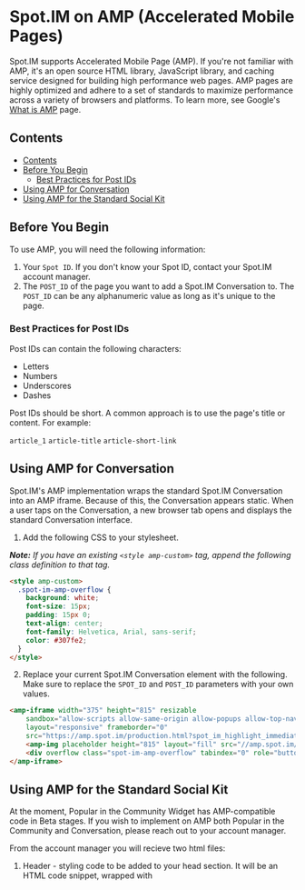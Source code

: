 # Spot.IM on AMP (Accelerated Mobile Pages)

Spot.IM supports Accelerated Mobile Page (AMP). If you're not familiar with AMP, it's an open source HTML library, JavaScript library, and caching service designed for building high performance web pages. AMP pages are highly optimized and adhere to a set of standards to maximize performance across a variety of browsers and platforms. To learn more, see Google's [What is AMP](https://www.ampproject.org/learn/overview/) page.

## Contents

- [Contents](#contents)
- [Before You Begin](#before-you-begin)
  - [Best Practices for Post IDs](#best-practices-for-post-ids)
- [Using AMP for Conversation](#using-amp-for-conversation)
- [Using AMP for the Standard Social Kit](#using-amp-for-the-standard-social-kit)

## Before You Begin

To use AMP, you will need the following information:

1. Your `Spot ID`. If you don't know your Spot ID, contact your Spot.IM account manager.
2. The `POST_ID` of the page you want to add a Spot.IM Conversation to. The `POST_ID` can be any alphanumeric value as long as it's unique to the page.

### Best Practices for Post IDs

Post IDs can contain the following characters:

- Letters
- Numbers
- Underscores
- Dashes

Post IDs should be short. A common approach is to use the page's title or content. For example:

`article_1`
`article-title`
`article-short-link`

## Using AMP for Conversation

Spot.IM's AMP implementation wraps the standard Spot.IM Conversation into an AMP iframe. Because of this, the Conversation appears static. When a user taps on the Conversation, a new browser tab opens and displays the standard Conversation interface.

1. Add the following CSS to your stylesheet.

_**Note:** If you have an existing `<style amp-custom>` tag, append the following class definition to that tag._
```html
<style amp-custom>
  .spot-im-amp-overflow {
    background: white;
    font-size: 15px;
    padding: 15px 0;
    text-align: center;
    font-family: Helvetica, Arial, sans-serif;
    color: #307fe2;
  }
</style>
```
2. Replace your current Spot.IM Conversation element with the following. Make sure to replace the `SPOT_ID` and `POST_ID` parameters with your own values.
```html
<amp-iframe width="375" height="815" resizable
    sandbox="allow-scripts allow-same-origin allow-popups allow-top-navigation"
    layout="responsive" frameborder="0" 
    src="https://amp.spot.im/production.html?spot_im_highlight_immediate=true&spotId=SPOT_ID&postId=POST_ID">
    <amp-img placeholder height="815" layout="fill" src="//amp.spot.im/loader.png"></amp-img>
    <div overflow class="spot-im-amp-overflow" tabindex="0" role="button" aria-label="Read more">Load more...</div>
</amp-iframe>
```

## Using AMP for the Standard Social Kit
At the moment, Popular in the Community Widget has AMP-compatible code in Beta stages.
If you wish to implement on AMP both Popular in the Community and Conversation, please reach out to your account manager.

From the account manager you will recieve two html files:
1. Header - styling code to be added to your head section. It will be an HTML code snippet, wrapped with <style amp-custom> tags. _**Note:** If you have an existing `<style amp-custom>` tag, append the snippet you recieve to that tag.
  
2. Body - Code of the Popular in the Community and Conversation, a.k.a the SpotIM standard implementation. If your AMP implementation is based on your general site template, replace the entire SpotIM block of code with the the snippet you recieve. If not, position the code in the place you want to implement both of the widgets.

The file with the implementation code to be pasted into the Body of the page has the conversation AMP implemantation code presented above, with your `SPOT_ID` already configured - https://github.com/SpotIM/spotim-integration-docs/tree/master/google-amp#using-amp-for-conversation. Make sure to replace the `POST_ID` parameter with your own value.

_**Note:** By default, this code will present Conversation below Popular in the Community Widget. If you prefer differently, make sure to ask your Account Manager for this adjustment. 
